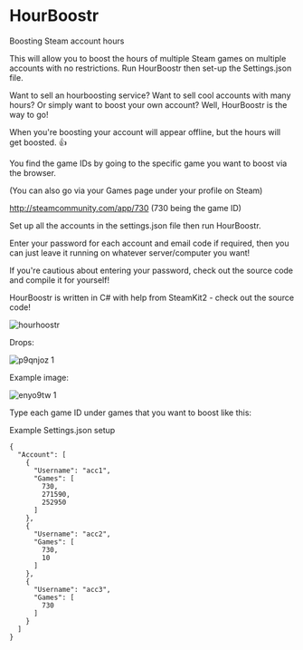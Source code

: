 # HourBoostr
Boosting Steam account hours

This will allow you to boost the hours of multiple Steam games on multiple accounts with no restrictions.
Run HourBoostr then set-up the Settings.json file.


Want to sell an hourboosting service? Want to sell cool accounts with many hours? Or simply want to boost your own account? Well, HourBoostr is the way to go!

When you're boosting your account will appear offline, but the hours will get boosted. :+1: 


You find the game IDs by going to the specific game you want to boost via the browser.

(You can also go via your Games page under your profile on Steam)

http://steamcommunity.com/app/730 (730 being the game ID)

Set up all the accounts in the settings.json file then run HourBoostr.

Enter your password for each account and email code if required, then you can just leave it running on whatever server/computer you want!


If you're cautious about entering your password, check out the source code and compile it for yourself!

HourBoostr is written in C# with help from SteamKit2 - check out the source code!

![hourhoostr](https://cloud.githubusercontent.com/assets/9034691/9138015/c4ec5fea-3d21-11e5-858a-f7fc1aae15df.gif)

Drops:

![p9qnjoz 1](https://cloud.githubusercontent.com/assets/9034691/9141437/f8cd14be-3d38-11e5-9d09-52692fd156eb.png)


Example image:

![enyo9tw 1](https://cloud.githubusercontent.com/assets/9034691/9140843/68b653d0-3d34-11e5-8121-dcc882fa70fe.png)


Type each game ID under games that you want to boost like this:

Example Settings.json setup
```
{
  "Account": [
    {
      "Username": "acc1",
      "Games": [
        730,
        271590,
        252950
      ]
    },
	{
      "Username": "acc2",
      "Games": [
        730,
        10
      ]
    },
	{
      "Username": "acc3",
      "Games": [
        730
      ]
    }
  ]
}
```
